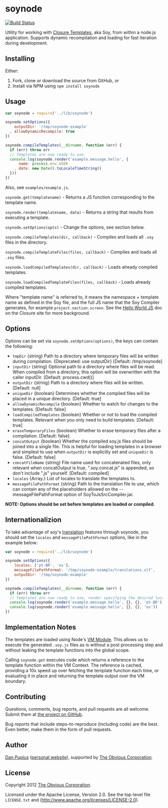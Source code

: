 soynode
=======

[![Build Status](https://travis-ci.org/Medium/soynode.svg)](https://travis-ci.org/Medium/soynode)

Utility for working with [Closure Templates](https://developers.google.com/closure/templates/),
aka Soy, from within a node.js application.  Supports dynamic recompilation and loading for fast
iteration during development.

Installing
----------

Either:

1. Fork, clone or download the source from GitHub, or
2. Install via NPM using `npm install soynode`


Usage
-----

```js
var soynode = require('../lib/soynode')

soynode.setOptions({
    outputDir: '/tmp/soynode-example'
  , allowDynamicRecompile: true
})

soynode.compileTemplates(__dirname, function (err) {
  if (err) throw err
  // Templates are now ready to use.
  console.log(soynode.render('example.message.hello', {
      name: process.env.USER
    , date: new Date().toLocaleTimeString()
  }))
})
```

Also, see `examples/example.js`.

`soynode.get(templatename)` - Returns a JS function corresponding to the template name.

`soynode.render(templatename, data)` - Returns a string that results from executing a template.

`soynode.setOptions(opts)` - Change the options, see section below.

`soynode.compileTemplates(dir, callback)` - Compiles and loads all `.soy` files in the directory.

`soynode.compileTemplateFiles(files, callback)` - Compiles and loads all `.soy` files.

`soynode.loadCompiledTemplates(dir, callback)` - Loads already compiled templates.

`soynode.loadCompiledTemplateFiles(files, callback)` - Loads already compiled templates.

Where "template name" is referred to, it means the namespace + template name as defined in the Soy
file, and the full JS name that the Soy Compiler generates, for example `project.section.screen`.
See the [Hello World JS](https://developers.google.com/closure/templates/docs/helloworld_js) doc on
the Closure site for more background.

Options
-------

Options can be set via `soynode.setOptions(options)`, the keys can contain the following:

- `tmpDir` {string} Path to a directory where temporary files will be written during compilation. {Deprecated: use outputDir}
  [Default: /tmp/soynode]
- `inputDir` {string} Optional path to a directory where files will be read. When compiled from a directory, this option will be overwritten with the caller inputDir. [Default: process.cwd()]
- `outputDir` {string} Path to a directory where files will be written. [Default: null]
- `uniqueDir` {boolean} Determines whether the compiled files will be placed in a unique directory. [Default: true]
- `allowDynamicRecompile` {boolean} Whether to watch for changes to the templates. [Default: false]
- `loadCompiledTemplates` {boolean} Whether or not to load the compiled templates. Relevant when you only need to build templates. [Default: true]
- `eraseTemporaryFiles` {boolean} Whether to erase temporary files after a compilation.
[Default: false]
- `concatOutput` {boolean} Whether the compiled soy.js files should be joined into a single file. This is helpful for loading templates in a browser and simplest to use when `outputDir` is explicitly set and `uniqueDir` is false. [Default: false]
- `concatFileName` {string} File name used for concatenated files, only relevant when concatOutput is true, ".soy.concat.js" is appended, so don't include ".js" yourself. [Default: compiled]
- `locales` {Array.<string>} List of locales to translate the templates to.
- `messageFilePathFormat` {string} Path to the translation file to use, which can contain any of the placeholders allowed on the --messageFilePathFormat option of SoyToJsSrcCompiler.jar.

**NOTE: Options should be set before templates are loaded or compiled.**

Internationalizion
--------------------

To take advantage of soy's [translation](https://developers.google.com/closure/templates/docs/translation) features through soynode, you should set the `locales` and `messageFilePathFormat` options, like in the example below:

```js
var soynode = require('../lib/soynode')

soynode.setOptions({
    locales: ['pt-BR', 'es'],
    messageFilePathFormat: '/tmp/soynode-example/translations.xlf',
    outputDir: '/tmp/soynode-example'
})

soynode.compileTemplates(__dirname, function (err) {
  if (err) throw err
  // Templates are now ready to use, render specifying the desired locale.
  console.log(soynode.render('example.message.hello', {}, {}, 'pt-BR'))
  console.log(soynode.render('example.message.hello', {}, {}, 'es'))
})
```

Implementation Notes
--------------------

The templates are loaded using Node's [VM Module](http://nodejs.org/api/vm.html).  This allows us to
execute the generated `.soy.js` files as is without a post processing step and without leaking the
template functions into the global scope.

Calling `soynode.get` executes code which returns a reference to the template function within the
VM Context.  The reference is cached, providing a 10x speed up over fetching the template function
each time, or evaluating it in place and returning the template output over the VM boundary.

Contributing
------------

Questions, comments, bug reports, and pull requests are all welcome. Submit them at
[the project on GitHub](https://github.com/Obvious/soynode/).

Bug reports that include steps-to-reproduce (including code) are the best. Even better, make them in
the form of pull requests.

Author
------

[Dan Pupius](https://github.com/dpup)
([personal website](http://pupius.co.uk/about/)), supported by
[The Obvious Corporation](http://obvious.com/).

License
-------

Copyright 2012 [The Obvious Corporation](http://obvious.com/).

Licensed under the Apache License, Version 2.0.
See the top-level file `LICENSE.txt` and
(http://www.apache.org/licenses/LICENSE-2.0).
